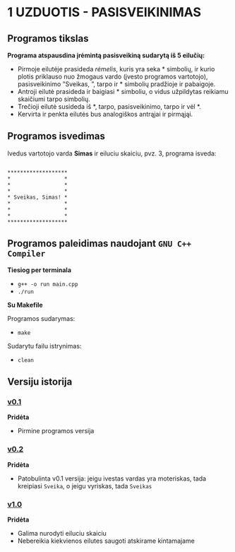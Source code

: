 # 1 UZDUOTIS - PASISVEIKINIMAS
## Programos tikslas

**Programa atspausdina įrėmintą pasisveikiną sudarytą iš 5 eilučių:**
- Pirmoje eilutėje prasideda _rėmelis_, kuris yra seka * simbolių, ir kurio plotis priklauso nuo žmogaus vardo (įvesto programos vartotojo), pasisveikinimo ”Sveikas, ”, tarpo ir * simbolių pradžioje ir pabaigoje.
- Antroji eilutė prasideda ir baigiasi * simboliu, o vidus užpildytas reikiamu skaičiumi tarpo simbolių.
- Trečioji eilutė susideda iš *, tarpo, pasisveikinimo, tarpo ir vėl *.
- Kervirta ir penkta eilutės bus analogiškos antrąjai ir pirmąjąi.

## Programos isvedimas 
Ivedus vartotojo varda **Simas** ir eiluciu skaiciu, pvz. 3, programa isveda:

```shell

*******************
*                 *
*                 *
*                 *
* Sveikas, Simas! *
*                 *
*                 *
*                 *
*******************
```

## Programos paleidimas naudojant `GNU C++ Compiler`
**Tiesiog per terminala**
- `g++ -o run main.cpp `
- `./run`

**Su Makefile**

Programos sudarymas:
- `make`

Sudarytu failu istrynimas:
- `clean`

## Versiju istorija

### [v0.1](https://github.com/simassimonas/ObjProg-1uzd/releases/tag/v0.1)
**Pridėta**
- Pirmine programos versija
### [v0.2](https://github.com/simassimonas/ObjProg-1uzd/releases/tag/v0.2)
**Pridėta**
- Patobulinta v0.1 versija: jeigu ivestas vardas yra moteriskas, tada kreipiasi `Sveika`, o jeigu vyriskas, tada `Sveikas`
### [v1.0](https://github.com/simassimonas/ObjProg-1uzd/releases/tag/v1.0)
**Pridėta**
- Galima nurodyti eiluciu skaiciu
- Nebereikia kiekvienos eilutes saugoti atskirame kintamajame
